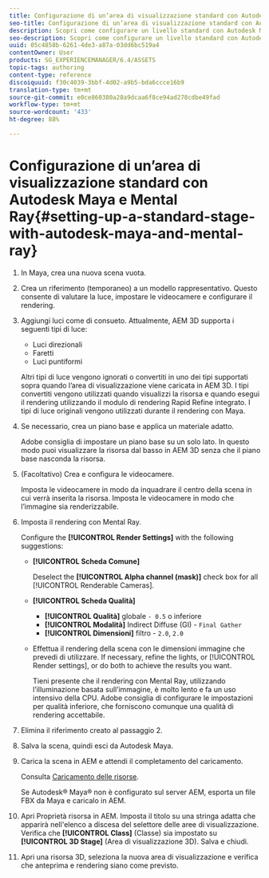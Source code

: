 ```yaml
---
title: Configurazione di un’area di visualizzazione standard con Autodesk Maya e Mental Ray
seo-title: Configurazione di un’area di visualizzazione standard con Autodesk Maya e Mental Ray
description: Scopri come configurare un livello standard con Autodesk Maya e Mental Ray.
seo-description: Scopri come configurare un livello standard con Autodesk Maya e Mental Ray.
uuid: 05c4858b-6261-4de3-a87a-03dd6bc519a4
contentOwner: User
products: SG_EXPERIENCEMANAGER/6.4/ASSETS
topic-tags: authoring
content-type: reference
discoiquuid: f30c4039-3bbf-4d02-a9b5-bda6ccce16b9
translation-type: tm+mt
source-git-commit: e0ce860380a28a9dcaa6f8ce94ad278cdbe49fad
workflow-type: tm+mt
source-wordcount: '433'
ht-degree: 88%

---
```



# Configurazione di un’area di visualizzazione standard con Autodesk Maya e Mental Ray{#setting-up-a-standard-stage-with-autodesk-maya-and-mental-ray}

1. In Maya, crea una nuova scena vuota.
1. Crea un riferimento (temporaneo) a un modello rappresentativo. Questo consente di valutare la luce, impostare le videocamere e configurare il rendering.

1. Aggiungi luci come di consueto. Attualmente, AEM 3D supporta i seguenti tipi di luce:

   * Luci direzionali
   * Faretti
   * Luci puntiformi

   Altri tipi di luce vengono ignorati o convertiti in uno dei tipi supportati sopra quando l’area di visualizzazione viene caricata in AEM 3D. I tipi convertiti vengono utilizzati quando visualizzi la risorsa e quando esegui il rendering utilizzando il modulo di rendering Rapid Refine integrato. I tipi di luce originali vengono utilizzati durante il rendering con Maya.

1. Se necessario, crea un piano base e applica un materiale adatto.

   Adobe consiglia di impostare un piano base su un solo lato. In questo modo puoi visualizzare la risorsa dal basso in AEM 3D senza che il piano base nasconda la risorsa.

1. (Facoltativo) Crea e configura le videocamere.

   Imposta le videocamere in modo da inquadrare il centro della scena in cui verrà inserita la risorsa. Imposta le videocamere in modo che l’immagine sia renderizzabile.

1. Imposta il rendering con Mental Ray.

   Configure the **[!UICONTROL Render Settings]** with the following suggestions:

   * **[!UICONTROL Scheda Comune]**

      Deselect the **[!UICONTROL Alpha channel (mask)]** check box for all [!UICONTROL Renderable Cameras].

   * **[!UICONTROL Scheda Qualità]**

      * **[!UICONTROL Qualità]** globale `- 0.5` o inferiore
      * **[!UICONTROL Modalità]** Indirect Diffuse (GI) - `Final Gather`
      * **[!UICONTROL Dimensioni]** filtro - `2.0`, `2.0`
   * Effettua il rendering della scena con le dimensioni immagine che prevedi di utilizzare. If necessary, refine the lights, or [!UICONTROL Render settings], or do both to achieve the results you want.

       Tieni presente che il rendering con Mental Ray, utilizzando l’illuminazione basata sull’immagine, è molto lento e fa un uso intensivo della CPU. Adobe consiglia di configurare le impostazioni per qualità inferiore, che forniscono comunque una qualità di rendering accettabile.


1. Elimina il riferimento creato al passaggio 2.
1. Salva la scena, quindi esci da Autodesk Maya.
1. Carica la scena in AEM e attendi il completamento del caricamento.

   Consulta [Caricamento delle risorse](/help/assets/managing-assets-touch-ui.md#uploading-assets).

   Se Autodesk® Maya® non è configurato sul server AEM, esporta un file FBX da Maya e caricalo in AEM.

1. Apri Proprietà risorsa in AEM. Imposta il titolo su una stringa adatta che apparirà nell&#39;elenco a discesa del selettore delle aree di visualizzazione. Verifica che **[!UICONTROL Class]** (Classe) sia impostato su **[!UICONTROL 3D Stage]** (Area di visualizzazione 3D). Salva e chiudi.
1. Apri una risorsa 3D, seleziona la nuova area di visualizzazione e verifica che anteprima e rendering siano come previsto.

